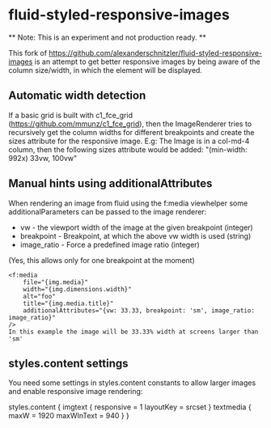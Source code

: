 # fluid-styled-responsive-images

** Note: This is an experiment and not production ready. **

This fork of https://github.com/alexanderschnitzler/fluid-styled-responsive-images
is an attempt to get better responsive images by being aware of the column
size/width, in which the element will be displayed.

## Automatic width detection

If a basic grid is built with c1_fce_grid (https://github.com/mmunz/c1_fce_grid),
then the ImageRenderer tries to recursively get the column
widths for different breakpoints and create the sizes attribute for the
responsive image.  E.g: The Image is in a col-md-4 column, then the following
sizes attribute would be added: "(min-width: 992x) 33vw, 100vw"

## Manual hints using additionalAttributes

When rendering an image from fluid using the f:media viewhelper some
additionalParameters can be passed to the image renderer:

* vw - the viewport width of the image at the given breakpoint (integer)
* breakpoint - Breakpoint, at which the above vw width is used (string)
* image_ratio - Force a predefined image ratio (integer)

(Yes, this allows only for one breakpoint at the moment)

```
<f:media
    file="{img.media}"
    width="{img.dimensions.width}"
    alt="foo"
    title="{img.media.title}"
    additionalAttributes="{vw: 33.33, breakpoint: 'sm', image_ratio: image_ratio}"
/>
In this example the image will be 33.33% width at screens larger than 'sm'

```

## styles.content settings

You need some settings in styles.content constants to allow larger images and
enable responsive image rendering:

styles.content {
    imgtext {
        responsive = 1
        layoutKey = srcset
    }
	textmedia {
		maxW = 1920
		maxWInText = 940
    }
}

